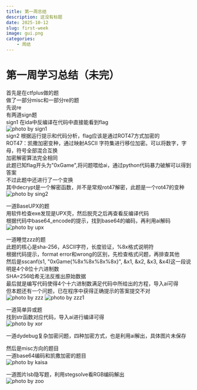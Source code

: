 ```yaml
---
title: 第一周总结
description: 这没有标题
date: 2025-10-12
slug: first-week
image: gui.png
categories:
    - 周结
---
```


# 第一周学习总结（未完）
首先是在ctfplus做的题  
做了一部分misc和一部分re的题  
先说re  
有两道sign题  
sign1 在ida中反编译在代码中直接能看到flag  
![photo by sign1](sign1.jpg)  
sign2 根据运行提示和代码分析，flag应该是通过ROT47方式加密的  
ROT47：凯撒加密变种，通过映射ASCII 字符集进行移位加密。可以将数字，字母，符号全部混合互换  
加密解密算法完全相同  
此题已知flag开头为"0xGame",将问题喂给ai，通过python代码暴力破解可以得到答案  
不过此题中还进行了一个变换  
其中decrypt是一个解密函数，并不是常规rot47解密，此题是一个rot47的变种  
![photo by sing2](sign2.jpg)  
  
一道BaseUPX的题  
用软件检查exe发现是UPX壳，然后脱壳之后再查看反编译代码  
根据代码中base64_encode的提示，找到base64的编码，再利用ai解码  
![photo by upx](UPX.jpg)
  
一道睡觉zzz的题  
此题的核心是sha-256，ASCII字符，长度验证，%8x格式说明符  
根据代码提示，format error和wrong的区别，先检查格式问题，再排查其他  
然后是sscanf(s1, "0xGame{%8x%8x%8x%8x}", &x1, &x2, &x3, &x4)这一段说明是4个8位十六进制数  
SHA=256哈希无法反推出原始数据  
最后就是编写代码使得4个十六进制数满足代码中所给出的方程，导入ai可得  
但本题还有一个问题，已在程序中获得正确提示的答案提交不对  
![photo by zzz](zzz.jpg) ![photo by zzz1](zzz1.jpg)  
  
一道简单异或题  
找到str函数对应代码，导入ai进行编译可得  
![photo by xor](xor.jpg)  
  
一道dydebug复杂加密问题，四种加密方式，也是利用ai解出，具体图片未保存  
  
然后是misc方向的题目  
一道base64编码和凯撒加密的题目  
![photo by kaisa](kaisa.jpg)  

一道图片lsb隐写题，利用stegsolve看RGB编码解出  
![photo by zoo](zoo.jpg)  
